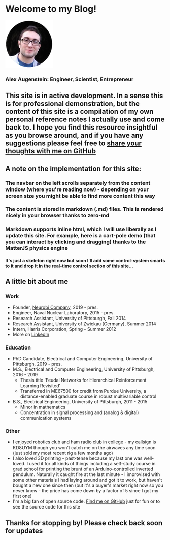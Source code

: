 # Welcome to my Blog!

![me](https://raw.githubusercontent.com/asa55/asa55.github.io/master/assets/images/me.png)
### Alex Augenstein: Engineer, Scientist, Entrepreneur

## This site is in active development. In a sense this is for professional demonstration, but the content of this site is a compilation of my own personal reference notes I actually use and come back to. I hope you find this resource insightful as you browse around, and if you have any suggestions please feel free to [share your thoughts with me on GitHub](https://github.com/asa55/asa55.github.io/issues)

## A note on the implementation for this site:
### The navbar on the left scrolls separately from the content window (where you're reading now) - depending on your screen size you might be able to find more content this way
### The content is stored in markdown (.md) files. This is rendered nicely in your browser thanks to zero-md
### Markdown supports inline html, which I will use liberally as I update this site. For example, here is a cart-pole demo (that you can interact by clicking and dragging) thanks to the MatterJS physics engine
#### It's just a skeleton right now but soon I'll add some control-system smarts to it and drop it in the real-time control section of this site...

<div id="cartpole"></div>

## A little bit about me
### Work
* Founder, [Neurobi Company](https://neurobi.com/), 2019 - pres.
* Engineer, Naval Nuclear Laboratory, 2015 - pres.
* Research Assistant, University of Pittsburgh, Fall 2014
* Research Assistant, University of Zwickau (Germany), Summer 2014
* Intern, Harris Corporation, Spring - Summer 2012
* More on [LinkedIn](https://www.linkedin.com/in/alex-augenstein)

### Education
* PhD Candidate, Electrical and Computer Engineering, University of Pittsburgh, 2019 - pres.
* M.S., Electrical and Computer Engineering, University of Pittsburgh, 2016 - 2019
   * Thesis title 'Feudal Networks for Hierarchical Reinforcement Learning Revisited'
   * Transferred in ME67500 for credit from Purdue University, a distance-enabled graduate course in robust multivariable control
* B.S., Electrical Engineering, University of Pittsburgh, 2011 - 2015
   * Minor in mathematics
   * Concentration in signal processing and (analog & digital) communication systems

### Other
* I enjoyed robotics club and ham radio club in college - my callsign is KD8UYM though you won't catch me on the airwaves any time soon (just sold my most recent rig a few months ago)
* I also loved 3D printing - past-tense because my last one was well-loved. I used it for all kinds of things including a self-study course in grad school for printing the brunt of an Arduino-controlled inverted pendulum. Naturally it caught fire at the last minute - I improvised with some other materials I had laying around and got it to work, but haven't bought a new one since then (but it's a buyer's market right now so you never know - the price has come down by a factor of 5 since I got my first one)
* I'm a big fan of open source code. [Find me on GitHub](https://github.com/asa55) just for fun or to see the source code for this site

## Thanks for stopping by! Please check back soon for updates

<script>
  var engine = Matter.Engine.create(),
  world = engine.world;
  var render = Matter.Render.create({
  element: document.getElementById('cartpole'),
  engine: engine,
  options: {
    width: 800,
    height: 600,
    wireframes: false,
    background: '#aaaaaa'
  }
  });
  var trackCategory = 0x0001,
  cartCategory = 0x0002,
  pendulumCategory = 0x0004;

  Matter.Render.run(render);
  var runner = Matter.Runner.create();
  Matter.Runner.run(runner, engine);

  Matter.World.add(world, [
  Matter.Bodies.rectangle(400, 0, 800, 50, { isStatic: true }),
  Matter.Bodies.rectangle(400, 600, 800, 50, { isStatic: true }),
  Matter.Bodies.rectangle(800, 300, 50, 600, { isStatic: true }),
  Matter.Bodies.rectangle(0, 300, 50, 600, { isStatic: true }),
  ]);

  myTrack = Matter.Bodies.rectangle(400, 300, 800, 50, {isStatic:true, collisionFilter: { mask:   trackCategory } });
  myCart = Matter.Composites.car(395, 200, 200, 39, 20, {frictionAir:0});
  myCart.bodies[0].collisionFilter.category = cartCategory;
  myCart.bodies[1].render.visible = false;
  myCart.bodies[2].render.visible = false;
  myPendulum = Matter.Bodies.circle(400, 0, 10, { collisionFilter: { mask: pendulumCategory },
    frictionAir: 0, })

  var constraint = Matter.Constraint.create({
  bodyA: myCart.bodies[0],
  pointA: { x: 0, y: 0 },
  bodyB: myPendulum,
  pointB: { x: 0, y: 0 }
  });

  Matter.World.add(world, [myTrack, myCart, myPendulum, constraint] )

  var mouse = Matter.Mouse.create(render.canvas),
  mouseConstraint = Matter.MouseConstraint.create(engine, {
    mouse: mouse,
    constraint: {
        stiffness: 0.2,
        render: {
            visible: false
        }
    }
  });

  Matter.World.add(world, mouseConstraint);
  render.mouse = mouse;
  mouseConstraint.collisionFilter.mask = cartCategory;
</script>
